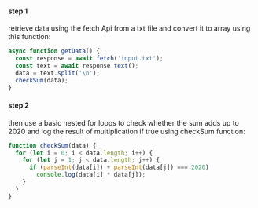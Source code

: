 #### step 1

retrieve data using the fetch Api from a txt file and convert it to array using this function:

```js
async function getData() {
  const response = await fetch('input.txt');
  const text = await response.text();
  data = text.split('\n');
  checkSum(data);
}
```

#### step 2

then use a basic nested for loops to check whether the sum adds up to 2020 and log the result of multiplication if true using checkSum function:

```js
function checkSum(data) {
  for (let i = 0; i < data.length; i++) {
    for (let j = 1; j < data.length; j++) {
      if (parseInt(data[i]) + parseInt(data[j]) === 2020)
        console.log(data[i] * data[j]);
    }
  }
}
```